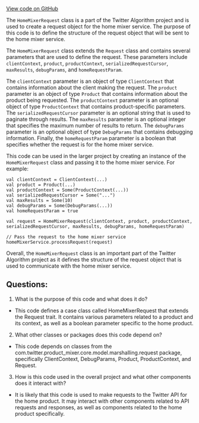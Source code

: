 [View code on GitHub](https://github.com/misbahsy/the-algorithm/home-mixer/server/src/main/scala/com/twitter/home_mixer/model/request/HomeMixerRequest.scala)

The `HomeMixerRequest` class is a part of the Twitter Algorithm project and is used to create a request object for the home mixer service. The purpose of this code is to define the structure of the request object that will be sent to the home mixer service. 

The `HomeMixerRequest` class extends the `Request` class and contains several parameters that are used to define the request. These parameters include `clientContext`, `product`, `productContext`, `serializedRequestCursor`, `maxResults`, `debugParams`, and `homeRequestParam`. 

The `clientContext` parameter is an object of type `ClientContext` that contains information about the client making the request. The `product` parameter is an object of type `Product` that contains information about the product being requested. The `productContext` parameter is an optional object of type `ProductContext` that contains product-specific parameters. The `serializedRequestCursor` parameter is an optional string that is used to paginate through results. The `maxResults` parameter is an optional integer that specifies the maximum number of results to return. The `debugParams` parameter is an optional object of type `DebugParams` that contains debugging information. Finally, the `homeRequestParam` parameter is a boolean that specifies whether the request is for the home mixer service. 

This code can be used in the larger project by creating an instance of the `HomeMixerRequest` class and passing it to the home mixer service. For example:

```
val clientContext = ClientContext(...)
val product = Product(...)
val productContext = Some(ProductContext(...))
val serializedRequestCursor = Some("...")
val maxResults = Some(10)
val debugParams = Some(DebugParams(...))
val homeRequestParam = true

val request = HomeMixerRequest(clientContext, product, productContext, serializedRequestCursor, maxResults, debugParams, homeRequestParam)

// Pass the request to the home mixer service
homeMixerService.processRequest(request)
```

Overall, the `HomeMixerRequest` class is an important part of the Twitter Algorithm project as it defines the structure of the request object that is used to communicate with the home mixer service.
## Questions: 
 1. What is the purpose of this code and what does it do?
- This code defines a case class called HomeMixerRequest that extends the Request trait. It contains various parameters related to a product and its context, as well as a boolean parameter specific to the home product.

2. What other classes or packages does this code depend on?
- This code depends on classes from the com.twitter.product_mixer.core.model.marshalling.request package, specifically ClientContext, DebugParams, Product, ProductContext, and Request.

3. How is this code used in the overall project and what other components does it interact with?
- It is likely that this code is used to make requests to the Twitter API for the home product. It may interact with other components related to API requests and responses, as well as components related to the home product specifically.